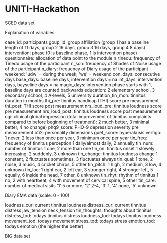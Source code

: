 # UNITI-Hackathon

SCED data set 

Explanation of variables

case_id: participants 
goup_id: group affiliation (group 1 has a baseline length of 11 days, group 2 19 days, group 3 16 days, group 4 8 days)
intervention: phase (0 is baseline phase, 1 is intervention phase)
questionnaire: allocation of data point to the module 
n_tinedu: frequency of Tinedu usage of the participant
n_son: freuqency of Shades of Noise usage of the participant
n_diary: frequency of Diary usage of the participant
weekend: 'udw' = during the week, 'we' = weekend
con_days: consecutive days 
base_days: baseline days, intervention days = na
int_days: intervention days, bayseline days = na
magic_days: intervention phase starts with 1, baseline days are counted backwards
education: 2 elementary school, 3 secondary school, 4 A-levels, 5 university
duration_tin_mon: tinnitus duration in months
thi_pre: tinnitus handicap (THI) score pre measurement
thi_post: THI score post measurement
nrs_loud_pre: tinnitus loudness score pre measurement 
nrs_loud_post: tinnitus loudness score post measurement
cgi: clinical global impression (total improvement of tinnitus complaints compared to before beginning of treatment): 2 much better, 3 minimal better, 4 no change)
phq9_score: PHQ-9 depression severity pre measurement
bfi2: personality dimensions
guef_score: hyperakusis 
vertigo: 1 never, 2 less than once per year, 3 minimum once per year
tin_freq: frequency of tinnitus perception 1 daily/almost daily, 2 annually
tin_num: number of tinnitus 1 one, 2 more than one
tin_on: tinnitus onset 1 slowely increasing, 2 suddenly, 3 unknown
tin_change: tinnitus loudness change 1 constant, 2 fluctuates sometimes, 3 fluctuates always
tin_qual: 1 tone, 2 noise, 3 music, 4 cricket chirps, 5 other
tin_pitch: 1 high, 2 medium, 3 low, 4 unknown
tin_loc: 1 right ear, 2 left ear, 3 stronger right, 4 stronger left, 5 equally, 6 inside the head, 7 other, 8 unknown
tin_rhyt: rhythm of tinnitus 1 no, 2 with heartbeat, 4 with movement of cervical spine, 5 other
tin_care: number of medical visits '1' 5 or more, '2' 2-4, '3' 1, '4' none, '5' unknown


Diary EMA data (scale: 0 - 100)

loudness_cur: current tinnitus loudness 
distress_cur: current tinnitus  distress 
jaw_tension
neck_tension
tin_thoughts: thoughts about tinnitus 
distress_tod: todays tinnitus distress
loudness_tod: todays tinnitus loudness
movement_tod: todays movement 
stress_tod: todays stress
emotion_tod: todays emotion (the higher the better)


BIG data set
